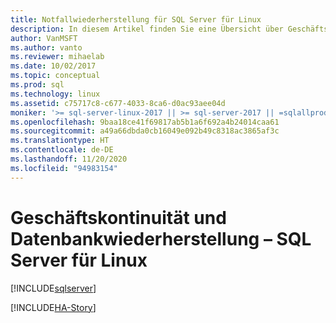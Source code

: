 ```yaml
---
title: Notfallwiederherstellung für SQL Server für Linux
description: In diesem Artikel finden Sie eine Übersicht über Geschäftskontinuitätslösungen für Hochverfügbarkeit und Notfallwiederherstellung in SQL Server. Dabei stehen Verfügbarkeitsszenarios im Vordergrund.
author: VanMSFT
ms.author: vanto
ms.reviewer: mihaelab
ms.date: 10/02/2017
ms.topic: conceptual
ms.prod: sql
ms.technology: linux
ms.assetid: c75717c8-c677-4033-8ca6-d0ac93aee04d
moniker: '>= sql-server-linux-2017 || >= sql-server-2017 || =sqlallproducts-allversions'
ms.openlocfilehash: 9baa18ce41f69817ab5b1a6f692a4b24014caa61
ms.sourcegitcommit: a49a66dbda0cb16049e092b49c8318ac3865af3c
ms.translationtype: HT
ms.contentlocale: de-DE
ms.lasthandoff: 11/20/2020
ms.locfileid: "94983154"
---
```

# <a name="business-continuity-and-database-recovery---sql-server-on-linux"></a>Geschäftskontinuität und Datenbankwiederherstellung – SQL Server für Linux

[!INCLUDE[sqlserver](../includes/applies-to-version/sqlserver.md)]

[!INCLUDE[HA-Story](../includes/sql-server-ha-story.md)]
